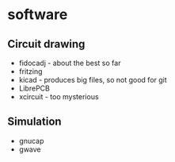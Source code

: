 # software

## Circuit drawing

* fidocadj - about the best so far
* fritzing
* kicad - produces big files, so not good for git
* LibrePCB
* xcircuit - too mysterious

## Simulation

* gnucap
* gwave
